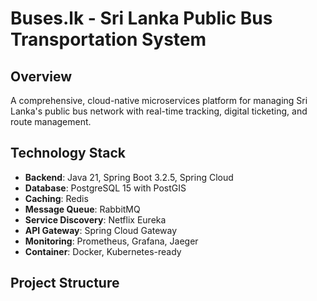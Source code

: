 # Buses.lk - Sri Lanka Public Bus Transportation System

## Overview
A comprehensive, cloud-native microservices platform for managing Sri Lanka's public bus network with real-time tracking, digital ticketing, and route management.

## Technology Stack
- **Backend**: Java 21, Spring Boot 3.2.5, Spring Cloud
- **Database**: PostgreSQL 15 with PostGIS
- **Caching**: Redis
- **Message Queue**: RabbitMQ
- **Service Discovery**: Netflix Eureka
- **API Gateway**: Spring Cloud Gateway
- **Monitoring**: Prometheus, Grafana, Jaeger
- **Container**: Docker, Kubernetes-ready

## Project Structure